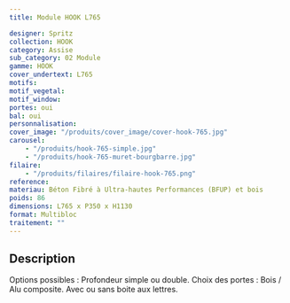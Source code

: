```yaml
---
title: Module HOOK L765

designer: Spritz
collection: HOOK
category: Assise
sub_category: 02 Module
gamme: HOOK
cover_undertext: L765
motifs:
motif_vegetal:
motif_window:
portes: oui
bal: oui
personnalisation:
cover_image: "/produits/cover_image/cover-hook-765.jpg"
carousel:
    - "/produits/hook-765-simple.jpg"
    - "/produits/hook-765-muret-bourgbarre.jpg"
filaire:
    - "/produits/filaires/filaire-hook-765.png"
reference:
materiau: Béton Fibré à Ultra-hautes Performances (BFUP) et bois
poids: 86
dimensions: L765 x P350 x H1130
format: Multibloc
traitement: ""
---
```


## Description

Options possibles : Profondeur simple ou double. Choix des portes : Bois / Alu
composite. Avec ou sans boite aux lettres.
